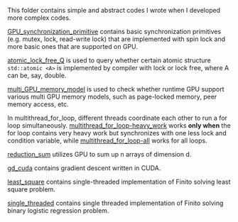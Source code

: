 This folder contains simple and abstract codes I wrote when I developed
more complex codes.

[GPU\_synchronization\_primitive](GPU_synchronization_primitive.cpp)
contains basic synchronization primitives (e.g. mutex, lock, read-write
lock) that are implemented with spin lock and more basic ones that are
supported on GPU. 

[atomic\_lock\_free\_Q](atomic_lock_free_Q.cpp) is used to query
whether certain atomic structure ```std::atomic <A>``` is implemented
by compiler with lock or lock free, where A can be, say, double.

[multi\_GPU\_memory\_model](multi_GPU_memory_model.cu) is used to
check whether runtime GPU support various multi GPU memory models,
such as page-locked memory, peer memory access, etc.

In multithread\_for\_loop, different threads coordinate each other to
run a for loop simultaneously.
[multithread\_for\_loop-heavy\_work](multithread_for_loop-heavy_work.cpp)
works **only when** the for loop contains very heavy work but synchronizes
with one less lock and condition variable, while
[multithread\_for\_loop-all](multithread_for_loop-all.cpp) works for
all loops.

[reduction\_sum](reduction_sum.cu) utilizes GPU to sum up n arrays of
dimension d.

[gd\_cuda](gd_cuda/) contains gradient descent written in CUDA.

[least\_square](least_square/) contains single-threaded implementation
	of Finito solving least square problem.

[single\_threaded](single_threaded/) contains single threaded
	implementation of Finito solving binary logistic regression
	problem.
